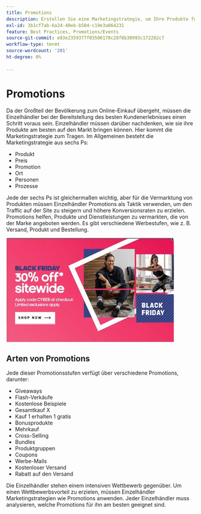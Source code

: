 ```yaml
---
title: Promotions
description: Erstellen Sie eine Marketingstrategie, um Ihre Produkte für Ihre Kunden zu bewerben.
exl-id: 3b1cf7ab-6a24-40eb-b504-c19e3a064231
feature: Best Practices, Promotions/Events
source-git-commit: e83e2359377f03506178c28f8b30993c172282c7
workflow-type: tm+mt
source-wordcount: '201'
ht-degree: 0%

---
```


# Promotions

Da der Großteil der Bevölkerung zum Online-Einkauf übergeht, müssen die Einzelhändler bei der Bereitstellung des besten Kundenerlebnisses einen Schritt voraus sein. Einzelhändler müssen darüber nachdenken, wie sie ihre Produkte am besten auf den Markt bringen können. Hier kommt die Marketingstrategie zum Tragen. Im Allgemeinen besteht die Marketingstrategie aus sechs Ps:

- Produkt
- Preis
- Promotion
- Ort
- Personen
- Prozesse

Jede der sechs Ps ist gleichermaßen wichtig, aber für die Vermarktung von Produkten müssen Einzelhändler Promotions als Taktik verwenden, um den Traffic auf der Site zu steigern und höhere Konversionsraten zu erzielen. Promotions helfen, Produkte und Dienstleistungen zu vermarkten, die von der Marke angeboten werden. Es gibt verschiedene Werbestufen, wie z. B. Versand, Produkt und Bestellung.

![Beispiel für Werbewerbung](../../assets/playbooks/promotion-example.png)

## Arten von Promotions

Jede dieser Promotionsstufen verfügt über verschiedene Promotions, darunter:

- Giveaways
- Flash-Verkäufe
- Kostenlose Beispiele
- Gesamtkauf X
- Kauf 1 erhalten 1 gratis
- Bonusprodukte
- Mehrkauf
- Cross-Selling
- Bundles
- Produktgruppen
- Coupons
- Werbe-Mails
- Kostenloser Versand
- Rabatt auf den Versand

Die Einzelhändler stehen einem intensiven Wettbewerb gegenüber. Um einen Wettbewerbsvorteil zu erzielen, müssen Einzelhändler Marketingstrategien wie Promotions anwenden. Jeder Einzelhändler muss analysieren, welche Promotions für ihn am besten geeignet sind.
